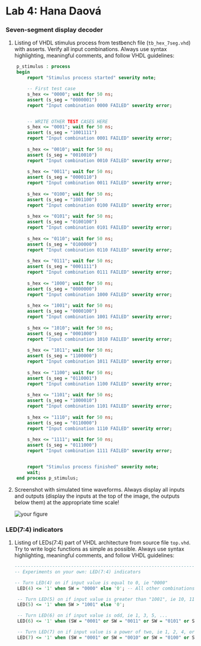 # Lab 4: Hana Daová

### Seven-segment display decoder

1. Listing of VHDL stimulus process from testbench file (`tb_hex_7seg.vhd`) with asserts. Verify all input combinations. Always use syntax highlighting, meaningful comments, and follow VHDL guidelines:

```vhdl
    p_stimulus : process
    begin
        report "Stimulus process started" severity note;

        -- First test case
        s_hex <= "0000"; wait for 50 ns;
        assert (s_seg = "0000001")
        report "Input combination 0000 FAILED" severity error;


        -- WRITE OTHER TEST CASES HERE
        s_hex <= "0001"; wait for 50 ns;
        assert (s_seg = "1001111")
        report "Input combination 0001 FAILED" severity error;
        
        s_hex <= "0010"; wait for 50 ns;
        assert (s_seg = "0010010")
        report "Input combination 0010 FAILED" severity error;
        
        s_hex <= "0011"; wait for 50 ns;
        assert (s_seg = "0000110")
        report "Input combination 0011 FAILED" severity error;
        
        s_hex <= "0100"; wait for 50 ns; 
        assert (s_seg = "1001100")
        report "Input combination 0100 FAILED" severity error;
        
        s_hex <= "0101"; wait for 50 ns; 
        assert (s_seg = "0100100")
        report "Input combination 0101 FAILED" severity error;
        
        s_hex <= "0110"; wait for 50 ns; 
        assert (s_seg = "0100000")
        report "Input combination 0110 FAILED" severity error;
        
        s_hex <= "0111"; wait for 50 ns; 
        assert (s_seg = "0001111")
        report "Input combination 0111 FAILED" severity error;
        
        s_hex <= "1000"; wait for 50 ns; 
        assert (s_seg = "0000000")
        report "Input combination 1000 FAILED" severity error;
        
        s_hex <= "1001"; wait for 50 ns; 
        assert (s_seg = "0000100")
        report "Input combination 1001 FAILED" severity error;
        
        s_hex <= "1010"; wait for 50 ns; 
        assert (s_seg = "0001000")
        report "Input combination 1010 FAILED" severity error;
        
        s_hex <= "1011"; wait for 50 ns; 
        assert (s_seg = "1100000")
        report "Input combination 1011 FAILED" severity error;
        
        s_hex <= "1100"; wait for 50 ns; 
        assert (s_seg = "0110001")
        report "Input combination 1100 FAILED" severity error;
        
        s_hex <= "1101"; wait for 50 ns; 
        assert (s_seg = "1000010")
        report "Input combination 1101 FAILED" severity error;
        
        s_hex <= "1110"; wait for 50 ns; 
        assert (s_seg = "0110000")
        report "Input combination 1110 FAILED" severity error;
        
        s_hex <= "1111"; wait for 50 ns; 
        assert (s_seg = "0111000")
        report "Input combination 1111 FAILED" severity error;


        report "Stimulus process finished" severity note;
        wait;
    end process p_stimulus;
```

2. Screenshot with simulated time waveforms. Always display all inputs and outputs (display the inputs at the top of the image, the outputs below them) at the appropriate time scale!

   ![your figure]()

### LED(7:4) indicators

1. Listing of LEDs(7:4) part of VHDL architecture from source file `top.vhd`. Try to write logic functions as simple as possible. Always use syntax highlighting, meaningful comments, and follow VHDL guidelines:

   ```vhdl
   --------------------------------------------------------------------
   -- Experiments on your own: LED(7:4) indicators

   -- Turn LED(4) on if input value is equal to 0, ie "0000"
    LED(4) <= '1' when SW = "0000" else '0'; -- All other combinations

    -- Turn LED(5) on if input value is greater than "1001", ie 10, 11, 12, ...
    LED(5) <= '1' when SW > "1001" else '0';

    -- Turn LED(6) on if input value is odd, ie 1, 3, 5, ...
    LED(6) <= '1' when (SW = "0001" or SW = "0011" or SW = "0101" or SW = "0111" or SW = "1001") else '0';

    -- Turn LED(7) on if input value is a power of two, ie 1, 2, 4, or 8
    LED(7) <= '1' when (SW = "0001" or SW = "0010" or SW = "0100" or SW = "1000") else '0';
   ```
